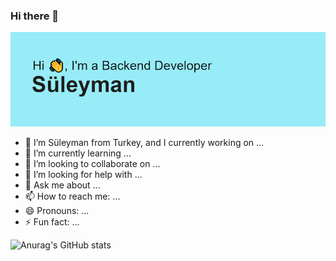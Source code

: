 ### Hi there 👋

[![MasterHead](header.png)](username=suleymankayabasi)

- 🔭 I’m Süleyman from Turkey, and I  currently working on ...
- 🌱 I’m currently learning ...
- 👯 I’m looking to collaborate on ...
- 🤔 I’m looking for help with ...
- 💬 Ask me about ...
- 📫 How to reach me: ...
- 😄 Pronouns: ...
- ⚡ Fun fact: ...

![Anurag's GitHub stats](https://github-readme-stats.vercel.app/api?username=suleymankayabasi&show_icons=true&theme=gotham)

 
